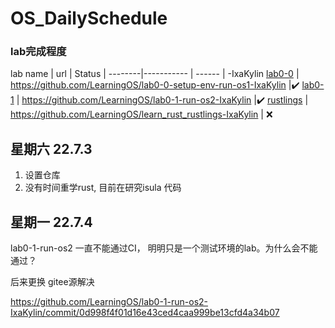 # OS_DailySchedule

### lab完成程度

lab name | url | Status |
--------|----------- | ------ | -IxaKylin
[lab0-0](https://github.com/LearningOS/lab0-0-setup-env-run-os1-IxaKylin) | https://github.com/LearningOS/lab0-0-setup-env-run-os1-IxaKylin  |✔️
[lab0-1](https://github.com/LearningOS/lab0-1-run-os2-IxaKylin) | https://github.com/LearningOS/lab0-1-run-os2-IxaKylin |✔️
[rustlings](https://github.com/LearningOS/learn_rust_rustlings-IxaKylin) | https://github.com/LearningOS/learn_rust_rustlings-IxaKylin | ❌




## 星期六 22.7.3 

1. 设置仓库
2. 没有时间重学rust, 目前在研究isula 代码 

## 星期一 22.7.4

lab0-1-run-os2 一直不能通过CI， 明明只是一个测试环境的lab。为什么会不能通过？

后来更换 gitee源解决

https://github.com/LearningOS/lab0-1-run-os2-IxaKylin/commit/0d998f4f01d16e43ced4caa999be13cfd4a34b07